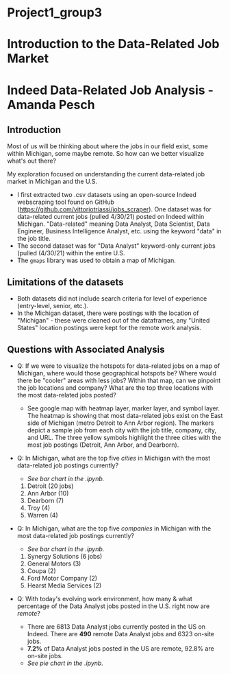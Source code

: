 # Project1_group3

# Introduction to the Data-Related Job Market






# Indeed Data-Related Job Analysis - Amanda Pesch

## Introduction
Most of us will be thinking about where the jobs in our field exist, some within Michigan, some maybe remote.  So how can we better visualize what's out there?

My exploration focused on understanding the current data-related job market in Michigan and the U.S.
- I first extracted two .csv datasets using an open-source Indeed webscraping tool found on GitHub (https://github.com/vittoriotriassi/jobs_scraper).  One dataset was for data-related current jobs (pulled 4/30/21) posted on Indeed within Michigan.  "Data-related" meaning Data Analyst, Data Scientist, Data Engineer, Business Intelligence Analyst, etc. using the keyword "data" in the job title.
- The second dataset was for "Data Analyst" keyword-only current jobs (pulled (4/30/21) within the entire U.S.  
- The `gmaps` library was used to obtain a map of Michigan.

## Limitations of the datasets
- Both datasets did not include search criteria for level of experience (entry-level, senior, etc.).
- In the Michigan dataset, there were postings with the location of "Michigan" - these were cleaned out of the dataframes, any "United States" location postings were kept for the remote work analysis. 

## Questions with Associated Analysis
- Q: If we were to visualize the hotspots for data-related jobs on a map of Michigan, where would those geographical hotspots be?  Where would there be "cooler" areas with less jobs?  Within that map, can we pinpoint the job locations and company?  What are the top three locations with the most data-related jobs posted?
  - See google map with heatmap layer, marker layer, and symbol layer.  The heatmap is showing that most data-related jobs exist on the East side of Michigan (metro Detroit to Ann Arbor region).  The markers depict a sample job from each city with the job title, company, city, and URL.  The three yellow symbols highlight the three cities with the most job postings (Detroit, Ann Arbor, and Dearborn).

- Q: In Michigan, what are the top five *cities* in Michigan with the most data-related job postings currently?
  - *See bar chart in the .ipynb.*   
  1. Detroit (20 jobs)
  2. Ann Arbor (10)
  3. Dearborn (7)
  4. Troy (4)
  5. Warren (4)
     
- Q: In Michigan, what are the top five *companies* in Michigan with the most data-related job postings currently? 
  -  *See bar chart in the .ipynb.*
  1. Synergy Solutions (6 jobs)
  2. General Motors (3)
  3. Coupa (2)
  4. Ford Motor Company (2)
  5. Hearst Media Services (2)

   
- Q: With today's evolving work environment, how many & what percentage of the Data Analyst jobs posted in the U.S. right now are *remote*?
  - There are 6813 Data Analyst jobs currently posted in the US on Indeed.  There are **490** remote Data Analyst jobs and 6323 on-site jobs.
  - **7.2%** of Data Analyst jobs posted in the US are remote, 92.8% are on-site jobs.  
  - *See pie chart in the .ipynb.*
